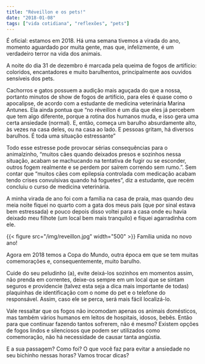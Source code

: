 ```yaml
---
title: "Réveillon e os pets!"
date: "2018-01-08"
tags: ["vida cotidiana", "reflexões", "pets"]
---
```


É oficial: estamos em 2018. Há uma semana tivemos a virada do ano, momento aguardado por muita gente, mas que, infelizmente, é um verdadeiro terror na vida dos animais.  

A noite do dia 31 de dezembro é marcada pela queima de fogos de artifício: coloridos, encantadores e muito barulhentos, principalmente aos ouvidos sensíveis dos pets.

Cachorros e gatos possuem a audição mais aguçada do que a nossa, portanto minutos de show de fogos de artifício, para eles é quase como o apocalipse, de acordo com a estudante de medicina veterinária Marina Antunes. Ela ainda pontua que “no réveillon é um dia que eles já percebem que tem algo diferente, porque a rotina dos humanos muda, e isso gera uma certa ansiedade (normal). E, então, começa um barulho absurdamente alto, às vezes na casa deles, ou na casa ao lado. E pessoas gritam, há diversos barulhos. É toda uma situação estressante”

Todo esse estresse pode provocar sérias consequências para o animalzinho, “muitos cães quando deixados presos e sozinhos nessa situação, acabam se machucando na tentativa de fugir ou se esconder, outros fogem realmente e se perdem por saírem correndo sem rumo.”. Sem contar que “muitos cães com epilepsia controlada com medicação acabam tendo crises convulsivas quando há foguetes”, diz a estudante, que recém concluiu o curso de medicina veterinária.

A minha virada de ano foi com a família na casa de praia, mas quando deu meia noite fiquei no quarto com a gata dos meus pais (que por sinal estava bem estressada) e pouco depois disso voltei para a casa onde eu havia deixado meu filhote (um local bem mais tranquilo) e fiquei agarradinha com ele.

{{< figure src="/img/reveillon.jpg" width="500" >}}
Família unida no novo ano!

Agora em 2018 temos a Copa do Mundo, outra época em que se tem muitas comemorações e, consequentemente, muito barulho.

Cuide do seu peludinho (a), evite deixá-los sozinhos em momentos assim, não prenda em correntes, deixe-os sempre em um local que se sintam seguros e providencie (talvez esta seja a dica mais importante de todas) plaquinhas de identificação com o nome do pet e o telefone do responsável. Assim, caso ele se perca, será mais fácil localizá-lo.

Vale ressaltar que os fogos não incomodam apenas os animais domésticos, mas também vários humanos em leitos de hospitais, idosos, bebês. Então para que continuar fazendo tantos sofrerem, não é mesmo? Existem opções de fogos lindos e silenciosos que podem ser utilizados como comemoração, não há necessidade de causar tanta angústia.

E a sua passagem? Como foi? O que você faz para evitar a ansiedade no seu bichinho nessas horas? Vamos trocar dicas?
